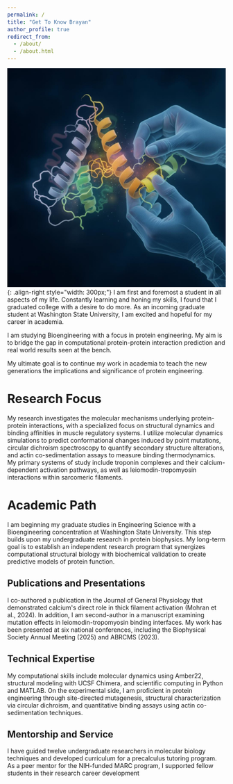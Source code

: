 ```yaml
---
permalink: /
title: "Get To Know Brayan"
author_profile: true
redirect_from: 
  - /about/
  - /about.html
---
```



![illustration of protein engineering](/images/openart-image_5iz9nSUA_1752093517415_raw.png){: .align-right style="width: 300px;"}
I am first and foremost a student in all aspects of my life. Constantly learning and honing my skills, I found that I graduated college with a desire to do more. As an incoming graduate student at Washington State University, I am excited and hopeful for my career in academia. 

I am studying Bioengineering with a focus in protein engineering. My aim is to bridge the gap in computational protein-protein interaction prediction and real world results seen at the bench. 

My ultimate goal is to continue my work in academia to teach the new generations the implications and significance of protein engineering. 

Research Focus
======
My research investigates the molecular mechanisms underlying protein-protein interactions, with a specialized focus on structural dynamics and binding affinities in muscle regulatory systems. I utilize molecular dynamics simulations to predict conformational changes induced by point mutations, circular dichroism spectroscopy to quantify secondary structure alterations, and actin co-sedimentation assays to measure binding thermodynamics. My primary systems of study include troponin complexes and their calcium-dependent activation pathways, as well as leiomodin-tropomyosin interactions within sarcomeric filaments.

Academic Path
======
I am beginning my graduate studies in Engineering Science with a Bioengineering concentration at Washington State University. This step builds upon my undergraduate research in protein biophysics. My long-term goal is to establish an independent research program that synergizes computational structural biology with biochemical validation to create predictive models of protein function.

Publications and Presentations
------
I co-authored a publication in the Journal of General Physiology that demonstrated calcium's direct role in thick filament activation (Mohran et al., 2024). In addition, I am second-author in a manuscript examining mutation effects in leiomodin-tropomyosin binding interfaces. My work has been presented at six national conferences, including the Biophysical Society Annual Meeting (2025) and ABRCMS (2023).

Technical Expertise
------
My computational skills include molecular dynamics using Amber22, structural modeling with UCSF Chimera, and scientific computing in Python and MATLAB. On the experimental side, I am proficient in protein engineering through site-directed mutagenesis, structural characterization via circular dichroism, and quantitative binding assays using actin co-sedimentation techniques.

Mentorship and Service
------
I have guided twelve undergraduate researchers in molecular biology techniques and developed curriculum for a precalculus tutoring program. As a peer mentor for the NIH-funded MARC program, I supported fellow students in their research career development

